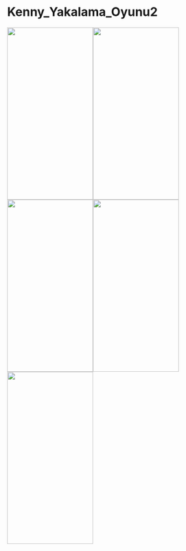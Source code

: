 # Kenny_Yakalama_Oyunu2

<img src = "https://user-images.githubusercontent.com/63428250/128212547-ea007994-542c-4d41-979a-474659adfeb7.png" width="200" height="400"/><img src = "https://user-images.githubusercontent.com/63428250/128212930-8ea5f8d3-1cc0-41d2-8264-7e6e7d7d2f3a.png" width="200" height="400"/><img src = "https://user-images.githubusercontent.com/63428250/128213149-f992098d-1dca-4a77-aed5-4ad92c53a1d1.png" width="200" height="400"/><img src = "https://user-images.githubusercontent.com/63428250/128213368-73476ed9-c342-453b-9390-9d8402575ef6.png" width="200" height="400"/><img src = "https://user-images.githubusercontent.com/63428250/128213400-4a19934f-63a2-4e4e-9d45-8012d56dea94.png" width="200" height="400"/>







